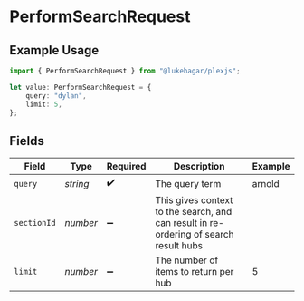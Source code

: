 # PerformSearchRequest

## Example Usage

```typescript
import { PerformSearchRequest } from "@lukehagar/plexjs";

let value: PerformSearchRequest = {
    query: "dylan",
    limit: 5,
};
```

## Fields

| Field                                                                                 | Type                                                                                  | Required                                                                              | Description                                                                           | Example                                                                               |
| ------------------------------------------------------------------------------------- | ------------------------------------------------------------------------------------- | ------------------------------------------------------------------------------------- | ------------------------------------------------------------------------------------- | ------------------------------------------------------------------------------------- |
| `query`                                                                               | *string*                                                                              | :heavy_check_mark:                                                                    | The query term                                                                        | arnold                                                                                |
| `sectionId`                                                                           | *number*                                                                              | :heavy_minus_sign:                                                                    | This gives context to the search, and can result in re-ordering of search result hubs |                                                                                       |
| `limit`                                                                               | *number*                                                                              | :heavy_minus_sign:                                                                    | The number of items to return per hub                                                 | 5                                                                                     |